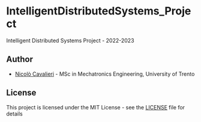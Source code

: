 # IntelligentDistributedSystems_Project
Intelligent Distributed Systems Project - 2022-2023


## Author

- [Nicolò Cavalieri](linkedin.com/in/nicolò-cavalieri-263774194/) - MSc in Mechatronics Engineering, University of Trento

## License

This project is licensed under the MIT License - see the [LICENSE](LICENSE) file for details
